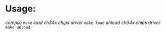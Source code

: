 # Usage:
*compile* 
`make`
*load ch34x chips driver*
`make load`
*unload ch34x chips driver*
`make unload`
			

